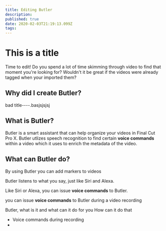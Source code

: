 ```yaml
---
title: Editing Butler
description: 
published: true
date: 2020-02-03T21:19:13.099Z
tags: 
---
```


# This is a title

Time to edit!
Do you spend a lot of time skimming through video to find that moment you're looking for? 
Wouldn't it be great if the videos were already tagged when your imported them?

## Why did I create Butler?
bad title----.basjsjsjsj

## What is Butler?
Butler is a smart assistant that can help organize your videos in Final Cut Pro X. Butler utlizes speech recognition to find certain **voice commands** within a video which it uses to enrich the metadata of the video.

## What can Butler do?
By using Butler you can add markers to videos

Butler listens to what you say, just like Siri and Alexa.

Like Siri or Alexa, you can issue **voice commands** to Butler.


you can issue **voice commands** to Butler during a video recording 



Butler, what is it and what can it do for you
How can it do that
- Voice commands during recording
- 